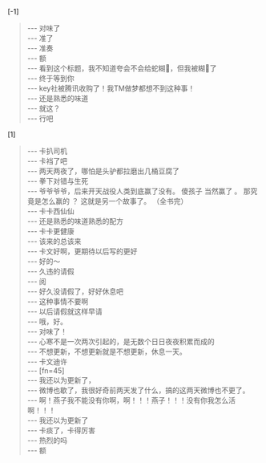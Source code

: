 
[-1] 
>--- 对味了<br>
>--- 准了<br>
>--- 准奏<br>
>--- 额<br>
>--- 看到这个标题，我不知道夸会不会给蛇糊💩，但我被糊💩了<br>
>--- 终于等到你<br>
>--- key社被腾讯收购了！我TM做梦都想不到这种事！<br>
>--- 还是熟悉的味道<br>
>--- 就这？<br>
>--- 行吧<br>

[1] 
>--- 卡扒司机<br>
>--- 卡裆了吧<br>
>--- 两天两夜了，哪怕是头驴都拉磨出几桶豆腐了<br>
>--- 拳下对错与生死<br>
>--- 爷爷爷爷，后来开天战役人类到底赢了没有。
傻孩子 当然赢了 。
那究竟是怎么赢的 ？
这就是另一个故事了。
（全书完）<br>
>--- 卡卡西仙仙<br>
>--- 还是熟悉的味道熟悉的配方<br>
>--- 卡卡更健康<br>
>--- 该来的总该来<br>
>--- 卡文好啊，更期待以后写的更好<br>
>--- 好的～<br>
>--- 久违的请假<br>
>--- 阅<br>
>--- 好久没请假了，好好休息吧<br>
>--- 这种事情不要啊<br>
>--- 以后请假就这样早请<br>
>--- 哦，好。<br>
>--- 对味了！<br>
>--- 心寒不是一次两次引起的，是无数个日日夜夜积累而成的<br>
>--- 不想更新，不想更新就是不想更新，休息一天。<br>
>--- 卡文迪许<br>
>--- [fn=45]<br>
>--- 我还以为更新了，<br>
>--- 微博也歇了，我很好奇前两天发了什么，搞的这两天微博也不更了。<br>
>--- 啊！燕子我不能没有你啊，啊！！！燕子！！！没有你我怎么活啊！！！<br>
>--- 我还以为更新了<br>
>--- 卡痰了，卡得厉害<br>
>--- 热烈的吗<br>
>--- 额<br>
